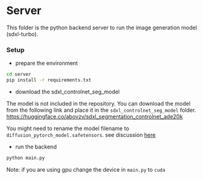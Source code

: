 # Server

This folder is the python backend server to run the image generation model (sdxl-turbo).

### Setup

- prepare the environment

```bash
cd server
pip install -r requirements.txt
```

- download the sdxl_controlnet_seg_model

The model is not included in the repository. You can download the model from the following link and place it in the `sdxl_controlnet_seg_model` folder. https://huggingface.co/abovzv/sdxl_segmentation_controlnet_ade20k

You might need to rename the model filename to `diffusion_pytorch_model.safetensors`. see discussion [here](https://huggingface.co/abovzv/sdxl_segmentation_controlnet_ade20k/discussions/1)

- run the backend

```bash
python main.py
```

Note: if you are using gpu change the device in `main.py` to `cuda`